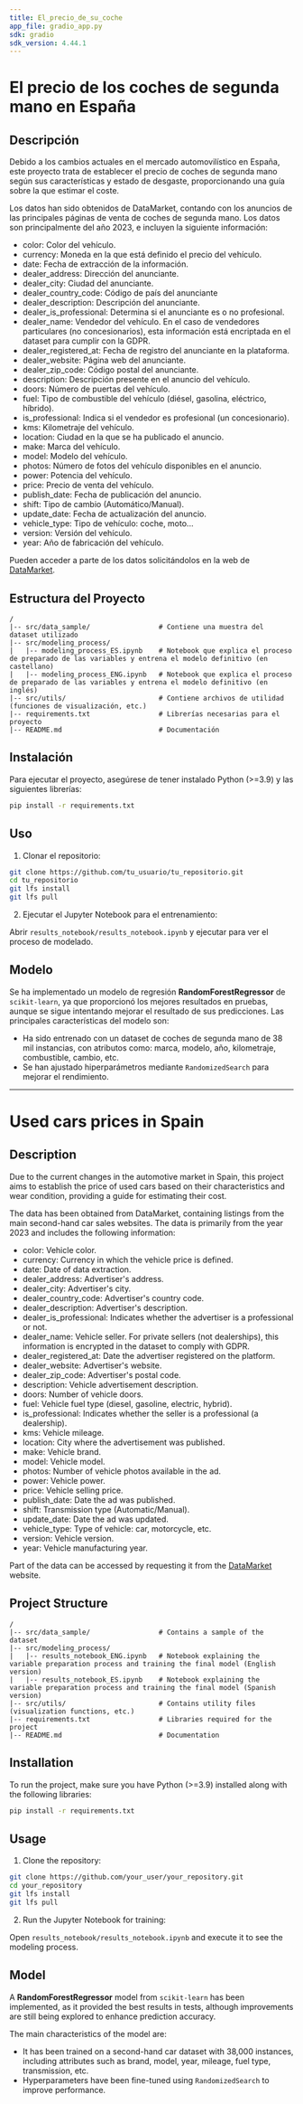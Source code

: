 ```yaml
---
title: El_precio_de_su_coche
app_file: gradio_app.py
sdk: gradio
sdk_version: 4.44.1
---
```

# El precio de los coches de segunda mano en España

## Descripción
Debido a los cambios actuales en el mercado automovilístico en España, este proyecto trata de establecer el precio de coches de segunda mano según sus características y estado de desgaste, proporcionando una guía sobre la que estimar el coste.

Los datos han sido obtenidos de DataMarket, contando con los anuncios de las principales páginas de venta de coches de segunda mano. Los datos son principalmente del año 2023, e incluyen la siguiente información:
- color: Color del vehículo.
- currency: Moneda en la que está definido el precio del vehículo.
- date: Fecha de extracción de la información.
- dealer_address: Dirección del anunciante.
- dealer_city: Ciudad del anunciante.
- dealer_country_code: Código de país del anunciante
- dealer_description: Descripción del anunciante.
- dealer_is_professional: Determina si el anunciante es o no profesional.
- dealer_name: Vendedor del vehículo. En el caso de vendedores particulares (no concesionarios), esta información está encriptada en el dataset para cumplir con la GDPR.
- dealer_registered_at: Fecha de registro del anunciante en la plataforma.
- dealer_website: Página web del anunciante.
- dealer_zip_code: Código postal del anunciante.
- description: Descripción presente en el anuncio del vehículo.
- doors: Número de puertas del vehículo.
- fuel: Tipo de combustible del vehículo (diésel, gasolina, eléctrico, híbrido).
- is_professional: Indica si el vendedor es profesional (un concesionario).
- kms: Kilometraje del vehículo.
- location: Ciudad en la que se ha publicado el anuncio.
- make: Marca del vehículo.
- model: Modelo del vehículo.
- photos: Número de fotos del vehículo disponibles en el anuncio.
- power: Potencia del vehículo.
- price: Precio de venta del vehículo.
- publish_date: Fecha de publicación del anuncio.
- shift: Tipo de cambio (Automático/Manual).
- update_date: Fecha de actualización del anuncio.
- vehicle_type: Tipo de vehículo: coche, moto...
- version: Versión del vehículo.
- year: Año de fabricación del vehículo.

Pueden acceder a parte de los datos solicitándolos en la web de [DataMarket](https://datamarket.es).

## Estructura del Proyecto
```
/
|-- src/data_sample/                 # Contiene una muestra del dataset utilizado
|-- src/modeling_process/        
|   |-- modeling_process_ES.ipynb    # Notebook que explica el proceso de preparado de las variables y entrena el modelo definitivo (en castellano)
|   |-- modeling_process_ENG.ipynb   # Notebook que explica el proceso de preparado de las variables y entrena el modelo definitivo (en inglés)
|-- src/utils/                       # Contiene archivos de utilidad (funciones de visualización, etc.)
|-- requirements.txt                 # Librerías necesarias para el proyecto
|-- README.md                        # Documentación
```

## Instalación
Para ejecutar el proyecto, asegúrese de tener instalado Python (>=3.9) y las siguientes librerías:

```bash
pip install -r requirements.txt
```

## Uso
1. Clonar el repositorio:

```bash
git clone https://github.com/tu_usuario/tu_repositorio.git
cd tu_repositorio
git lfs install
git lfs pull
```

2. Ejecutar el Jupyter Notebook para el entrenamiento:

Abrir `results_notebook/results_notebook.ipynb` y ejecutar para ver el proceso de modelado.


## Modelo
Se ha implementado un modelo de regresión **RandomForestRegressor** de `scikit-learn`, ya que proporcionó los mejores resultados en pruebas, aunque se sigue intentando mejorar el resultado de sus predicciones.
Las principales características del modelo son:
- Ha sido entrenado con un dataset de coches de segunda mano de 38 mil instancias, con atributos como: marca, modelo, año, kilometraje, combustible, cambio, etc.
- Se han ajustado hiperparámetros mediante `RandomizedSearch` para mejorar el rendimiento.

________________________________________________________________________________________________________________________________________________________________________________________________________________________

# Used cars prices in Spain

## Description
Due to the current changes in the automotive market in Spain, this project aims to establish the price of used cars based on their characteristics and wear condition, providing a guide for estimating their cost.

The data has been obtained from DataMarket, containing listings from the main second-hand car sales websites. The data is primarily from the year 2023 and includes the following information:
- color: Vehicle color.
- currency: Currency in which the vehicle price is defined.
- date: Date of data extraction.
- dealer_address: Advertiser's address.
- dealer_city: Advertiser's city.
- dealer_country_code: Advertiser's country code.
- dealer_description: Advertiser's description.
- dealer_is_professional: Indicates whether the advertiser is a professional or not.
- dealer_name: Vehicle seller. For private sellers (not dealerships), this information is encrypted in the dataset to comply with GDPR.
- dealer_registered_at: Date the advertiser registered on the platform.
- dealer_website: Advertiser's website.
- dealer_zip_code: Advertiser's postal code.
- description: Vehicle advertisement description.
- doors: Number of vehicle doors.
- fuel: Vehicle fuel type (diesel, gasoline, electric, hybrid).
- is_professional: Indicates whether the seller is a professional (a dealership).
- kms: Vehicle mileage.
- location: City where the advertisement was published.
- make: Vehicle brand.
- model: Vehicle model.
- photos: Number of vehicle photos available in the ad.
- power: Vehicle power.
- price: Vehicle selling price.
- publish_date: Date the ad was published.
- shift: Transmission type (Automatic/Manual).
- update_date: Date the ad was updated.
- vehicle_type: Type of vehicle: car, motorcycle, etc.
- version: Vehicle version.
- year: Vehicle manufacturing year.

Part of the data can be accessed by requesting it from the [DataMarket](https://datamarket.es) website.

## Project Structure
```
/
|-- src/data_sample/                 # Contains a sample of the dataset
|-- src/modeling_process/        
|   |-- results_notebook_ENG.ipynb   # Notebook explaining the variable preparation process and training the final model (English version)
|   |-- results_notebook_ES.ipynb    # Notebook explaining the variable preparation process and training the final model (Spanish version)
|-- src/utils/                       # Contains utility files (visualization functions, etc.)
|-- requirements.txt                 # Libraries required for the project
|-- README.md                        # Documentation
```

## Installation
To run the project, make sure you have Python (>=3.9) installed along with the following libraries:

```bash
pip install -r requirements.txt
```

## Usage
1. Clone the repository:

```bash
git clone https://github.com/your_user/your_repository.git
cd your_repository
git lfs install
git lfs pull
```

2. Run the Jupyter Notebook for training:

Open `results_notebook/results_notebook.ipynb` and execute it to see the modeling process.

## Model
A **RandomForestRegressor** model from `scikit-learn` has been implemented, as it provided the best results in tests, although improvements are still being explored to enhance prediction accuracy.

The main characteristics of the model are:
- It has been trained on a second-hand car dataset with 38,000 instances, including attributes such as brand, model, year, mileage, fuel type, transmission, etc.
- Hyperparameters have been fine-tuned using `RandomizedSearch` to improve performance.
